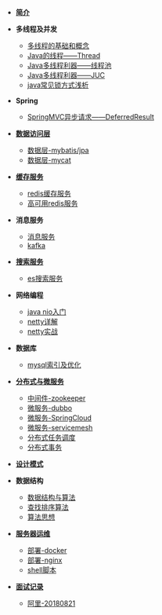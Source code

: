 * [**简介**](README.md)
* **多线程及并发**
  * [多线程的基础和概念](thread/thread-1.md)
  * [Java的线程——Thread](thread/thread-2.md)
  * [Java多线程利器——线程池](thread/thread-3.md)
  * [Java多线程利器——JUC](thread/thread-4.md)
  * [java常见锁方式浅析](thread/concurrent-compare.md)
* **Spring**
  * [SpringMVC异步请求——DeferredResult](microservice/spring.md)
* [**数据访问层**](data-access-layer/data-access-layer.md)
  * [数据层-mybatis/jpa](data-access-layer/mybatis-jpa.md)
  * [数据层-mycat](data-access-layer/mycat.md)
* [**缓存服务**](cache/cache.md)
  * [redis缓存服务](cache/redis.md)
  * [高可用redis服务](cache/redis-high-available.md)
* **消息服务**
  * [消息服务](message/message.md)
  * [kafka](message/kafka.md)
* [**搜索服务**](search/search.md)
  * [es搜索服务](search/elasticsearch.md)
* **网络编程**
  * [java nio入门](netty/nio.md)
  * [netty详解](netty/netty.md)
  * [netty实战](netty/netty-in-action.md)
* **数据库**
  * [mysql索引及优化](database/mysql.md)
* [**分布式与微服务**](microservice/microservice.md)
  * [中间件-zookeeper](microservice/zookeeper.md)
  * [微服务-dubbo](microservice/dubbo.md)
  * [微服务-SpringCloud](microservice/springcloud.md)
  * [微服务-servicemesh](microservice/servicemesh.md)
  * [分布式任务调度](microservice/job.md)
  * [分布式事务](microservice/distribution_transaction.md)
* [**设计模式**](design-pattern/design-pattern.md)
* **数据结构**
  * [数据结构与算法](data-structure/data-structure_and_algorithm.md)
  * [查找排序算法](data-structure/algorithm_sort_search.md)
  * [算法思想](data-structure/algorithm_thinking.md)

* [**服务器运维**](server/server-maintain.md)
  * [部署-docker](server/docker.md)
  * [部署-nginx](server/nginx.md)
  * [shell脚本](server/shell.md)
* [**面试记录**](interview/interview.md)
  * [阿里-20180821](interview/ali-20180821.md)

